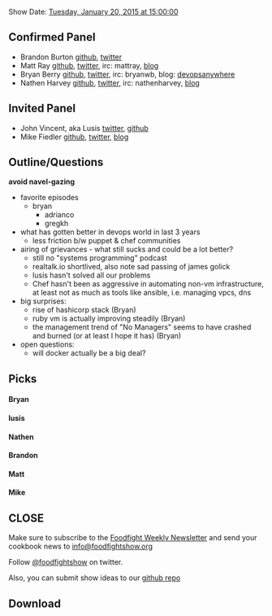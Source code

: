 Show Date:  [Tuesday, January 20, 2015 at 15:00:00](http://www.timeanddate.com/worldclock/fixedtime.html?msg=Food+Fight+Show+-+3+Year+Retrospective&iso=20150120T10&p1=1928&ah=1)

Confirmed Panel<a name="panel"></a>
-----
* Brandon Burton [github](http://github.com/solarce), [twitter](https://twitter.com/solarce)
* Matt Ray [github](http://github.com/mattray), [twitter](http://twitter.com/mattray), irc: mattray, [blog](http://www.leastresistance.net/)
* Bryan Berry [github](http://github.com/bryanwb), [twitter](http://twitter.com/bryanwb), irc: bryanwb, blog: [devopsanywhere](http://devopsanywhere.blogspot.com)
* Nathen Harvey [github](http://github.com/nathenharvey), [twitter](http://twitter.com/nathenharvey), irc: nathenharvey, [blog](http://nathenharvey.com)

Invited Panel
-----
* John Vincent, aka Lusis [twitter](https://twitter.com/#!/lusis), [github](https://github.com/lusis)
* Mike Fiedler [github](http://github.com/miketheman), [twitter](http://twitter.com/mikefiedler), [blog](http://www.miketheman.net)


Outline/Questions
-----------------
**avoid navel-gazing**

* favorite episodes
  * bryan
    - adrianco
    - gregkh
* what has gotten better in devops world in last 3 years
  * less friction b/w puppet & chef communities
* airing of grievances - what still sucks and could be a lot better?
  * still no "systems programming" podcast
  * realtalk.io shortlived, also note sad passing of james golick
  * lusis hasn't solved all our problems
  * Chef hasn't been as aggressive in automating non-vm infrastructure, at least not as much as tools like ansible, i.e. managing vpcs, dns
* big surprises:
  * rise of hashicorp stack (Bryan)
  * ruby vm is actually improving steadily (Bryan)
  * the management trend of "No Managers" seems to have crashed and burned (or at least I hope it has) (Bryan)
* open questions:
  * will docker actually be a big deal?


Picks<a name="picks"></a>
-----

#### Bryan  

#### lusis  

#### Nathen  

#### Brandon  

#### Matt  

#### Mike  

CLOSE
-----

Make sure to subscribe to the [Foodfight Weekly Newsletter](http://bit.ly/ffsmail) and send your cookbook
news to info@foodfightshow.org

Follow [@foodfightshow](http://twitter.com/foodfightshow) on twitter.

Also, you can submit show ideas to our [github repo](https://github.com/foodfight/showz)



Download
--------
